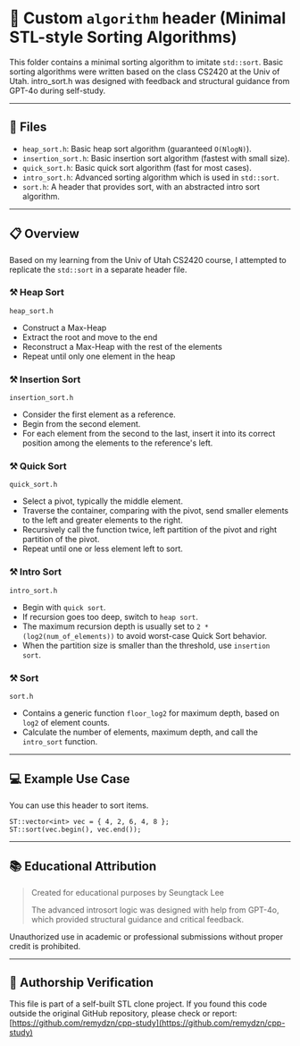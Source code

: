 # 💽 Custom `algorithm` header (Minimal STL-style Sorting Algorithms)

This folder contains a minimal sorting algorithm to imitate `std::sort`. 
Basic sorting algorithms were written based on the class CS2420 at the Univ of Utah.
intro_sort.h was designed with feedback and structural guidance from GPT-4o during self-study.

---

## 💾 Files
- `heap_sort.h`: Basic heap sort algorithm (guaranteed `O(NlogN)`).
- `insertion_sort.h`: Basic insertion sort algorithm (fastest with small size).
- `quick_sort.h`: Basic quick sort algorithm (fast for most cases).
- `intro_sort.h`: Advanced sorting algorithm which is used in `std::sort`.
- `sort.h`: A header that provides sort, with an abstracted intro sort algorithm.

---

## 📋 Overview
Based on my learning from the Univ of Utah CS2420 course, 
I attempted to replicate the `std::sort` in a separate header file. 

### ⚒️ Heap Sort
`heap_sort.h`
- Construct a Max-Heap
- Extract the root and move to the end
- Reconstruct a Max-Heap with the rest of the elements
- Repeat until only one element in the heap

### ⚒️ Insertion Sort
`insertion_sort.h`
- Consider the first element as a reference.
- Begin from the second element.
- For each element from the second to the last, insert it into its correct position among the elements to the reference's left.

### ⚒️ Quick Sort
`quick_sort.h`
- Select a pivot, typically the middle element.
- Traverse the container, comparing with the pivot, send smaller elements to the left and greater elements to the right.
- Recursively call the function twice, left partition of the pivot and right partition of the pivot.
- Repeat until one or less element left to sort.

### ⚒️ Intro Sort
`intro_sort.h`
- Begin with `quick sort`.
- If recursion goes too deep, switch to `heap sort`.
- The maximum recursion depth is usually set to `2 * (log2(num_of_elements))` to avoid worst-case Quick Sort behavior.
- When the partition size is smaller than the threshold, use `insertion sort`.

### ⚒️ Sort
`sort.h`
- Contains a generic function `floor_log2` for maximum depth, based on `log2` of element counts.
- Calculate the number of elements, maximum depth, and call the `intro_sort` function.

---

## 💻 Example Use Case
You can use this header to sort items.
```
ST::vector<int> vec = { 4, 2, 6, 4, 8 };
ST::sort(vec.begin(), vec.end());
```

---

## 📚 Educational Attribution
> Created for educational purposes by Seungtack Lee
>
> The advanced introsort logic was designed with help from GPT-4o,
> which provided structural guidance and critical feedback.

Unauthorized use in academic or professional submissions without proper credit is prohibited.

---

## 📖 Authorship Verification
This file is part of a self-built STL clone project.
If you found this code outside the original GitHub repository, please check or report:
[https://github.com/remydzn/cpp-study](https://github.com/remydzn/cpp-study)
